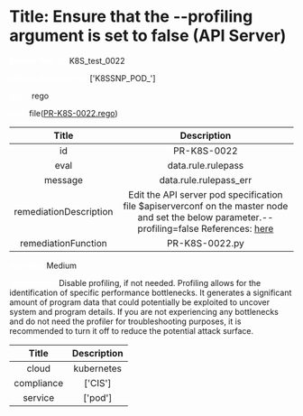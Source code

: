 



# Title:  Ensure that the --profiling argument is set to false (API Server) 


***<font color="white">Master Test Id:</font>*** K8S_test_0022

***<font color="white">Master Snapshot Id:</font>*** ['K8SSNP_POD_']

***<font color="white">type:</font>*** rego

***<font color="white">rule:</font>*** file([PR-K8S-0022.rego])  
  
  
  
  

|Title|Description|
| :---: | :---: |
|id|PR-K8S-0022|
|eval|data.rule.rulepass|
|message|data.rule.rulepass_err|
|remediationDescription|Edit the API server pod specification file $apiserverconf on the master node and set the below parameter.--profiling=false References: <a href='https://kubernetes.io/docs/admin/kube-apiserver/ https://github.com/kubernetes/community/blob/master/contributors/devel/profiling.md' target='_blank'>here</a>|
|remediationFunction|PR-K8S-0022.py|


***<font color="white">Severity:</font>*** Medium

***<font color="white">Description:</font>***  Disable profiling, if not needed. Profiling allows for the identification of specific performance bottlenecks. It generates a significant amount of program data that could potentially be exploited to uncover system and program details. If you are not experiencing any bottlenecks and do not need the profiler for troubleshooting purposes, it is recommended to turn it off to reduce the potential attack surface.  
  
  

|Title|Description|
| :---: | :---: |
|cloud|kubernetes|
|compliance|['CIS']|
|service|['pod']|



[PR-K8S-0022.rego]: https://github.com/prancer-io/prancer-compliance-test/tree/master/kubernetes/cloud/PR-K8S-0022.rego
